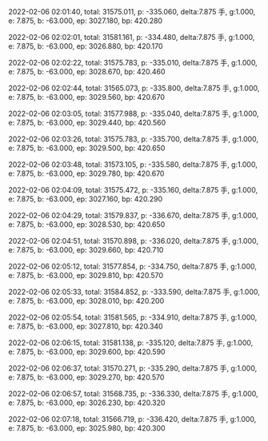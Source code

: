 2022-02-06 02:01:40, total: 31575.011, p: -335.060, delta:7.875 手, g:1.000, e: 7.875, b: -63.000, ep: 3027.180, bp: 420.280

2022-02-06 02:02:01, total: 31581.161, p: -334.480, delta:7.875 手, g:1.000, e: 7.875, b: -63.000, ep: 3026.880, bp: 420.170

2022-02-06 02:02:22, total: 31575.783, p: -335.010, delta:7.875 手, g:1.000, e: 7.875, b: -63.000, ep: 3028.670, bp: 420.460

2022-02-06 02:02:44, total: 31565.073, p: -335.800, delta:7.875 手, g:1.000, e: 7.875, b: -63.000, ep: 3029.560, bp: 420.670

2022-02-06 02:03:05, total: 31577.988, p: -335.040, delta:7.875 手, g:1.000, e: 7.875, b: -63.000, ep: 3029.440, bp: 420.560

2022-02-06 02:03:26, total: 31575.783, p: -335.700, delta:7.875 手, g:1.000, e: 7.875, b: -63.000, ep: 3029.500, bp: 420.650

2022-02-06 02:03:48, total: 31573.105, p: -335.580, delta:7.875 手, g:1.000, e: 7.875, b: -63.000, ep: 3029.780, bp: 420.670

2022-02-06 02:04:09, total: 31575.472, p: -335.160, delta:7.875 手, g:1.000, e: 7.875, b: -63.000, ep: 3027.160, bp: 420.290

2022-02-06 02:04:29, total: 31579.837, p: -336.670, delta:7.875 手, g:1.000, e: 7.875, b: -63.000, ep: 3028.530, bp: 420.650

2022-02-06 02:04:51, total: 31570.898, p: -336.020, delta:7.875 手, g:1.000, e: 7.875, b: -63.000, ep: 3029.660, bp: 420.710

2022-02-06 02:05:12, total: 31577.854, p: -334.750, delta:7.875 手, g:1.000, e: 7.875, b: -63.000, ep: 3029.810, bp: 420.570

2022-02-06 02:05:33, total: 31584.852, p: -333.590, delta:7.875 手, g:1.000, e: 7.875, b: -63.000, ep: 3028.010, bp: 420.200

2022-02-06 02:05:54, total: 31581.565, p: -334.910, delta:7.875 手, g:1.000, e: 7.875, b: -63.000, ep: 3027.810, bp: 420.340

2022-02-06 02:06:15, total: 31581.138, p: -335.120, delta:7.875 手, g:1.000, e: 7.875, b: -63.000, ep: 3029.600, bp: 420.590

2022-02-06 02:06:37, total: 31570.271, p: -335.290, delta:7.875 手, g:1.000, e: 7.875, b: -63.000, ep: 3029.270, bp: 420.570

2022-02-06 02:06:57, total: 31568.735, p: -336.330, delta:7.875 手, g:1.000, e: 7.875, b: -63.000, ep: 3026.230, bp: 420.320

2022-02-06 02:07:18, total: 31566.719, p: -336.420, delta:7.875 手, g:1.000, e: 7.875, b: -63.000, ep: 3025.980, bp: 420.300